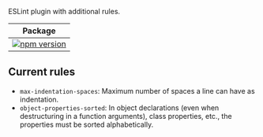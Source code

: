 ESLint plugin with additional rules.

| Package |
|:---:|
| [![npm version](https://badge.fury.io/js/eslint-plugin-igncp-extras.svg)](https://badge.fury.io/js/eslint-plugin-igncp-extras) |

## Current rules
- `max-indentation-spaces`: Maximum number of spaces a line can have as indentation.
- `object-properties-sorted`: In object declarations (even when destructuring in a function arguments), class properties, etc., the properties must be sorted alphabetically.